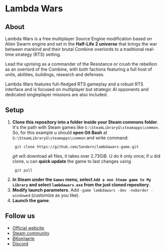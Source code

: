 
# Lambda Wars

## About
Lambda Wars is a free multiplayer Source Engine modification based on Alien Swarm engine and set in the **Half-Life 2 universe** that brings the war between mankind and their brutal Combine overlords to a traditional real-time strategy (RTS) setting.

Lead the uprising as a commander of the Resistance or crush the rebellion as an overlord of the Combine, with both factions featuring a full host of units, abilities, buildings, research and defenses.

Lambda Wars features full-fledged RTS gameplay and a robust RTS interface and is focused on multiplayer but strategic AI opponents and dedicated singleplayer missions are also included.

## Setup

1. **Clone this repository into a folder inside your Steam commons folder**. It's the path with Steam games like `G:\SteamLibraryG\steamapps\common`. So, for this example u should **open Git Bash** at `G:\SteamLibraryG\steamapps\common` and write command:
   ```
    git clone https://github.com/Sandern/lambdawars-game.git
   ```
   *git* will download all files, it takes over 2.73GiB. U do it only once; if u did clone, u can **quick update** the game to last changes using
   ```
    git pull
   ```
2. **In Steam under the `Games` menu, select `Add a non Steam game to My Library` and select `lambdawars.exe` from the just cloned repository**.
3. **Modify launch parameters**. Add `-game lambdawars -dev -noborder -windowed` (customize as you like).
4. **Launch the game**.

## Follow us

* [Official webcite](http://lambdawars.com)
* [Steam community](https://steamcommunity.com/app/270370)
* [ВКонтакте](https://vk.com/lambdawars)
* [Discord](https://discord.gg/2Ncfg9TX)



